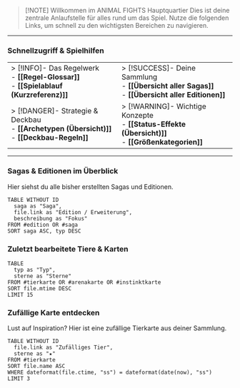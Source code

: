 > [!NOTE] Willkommen im ANIMAL FIGHTS Hauptquartier
> Dies ist deine zentrale Anlaufstelle für alles rund um das Spiel. Nutze die folgenden Links, um schnell zu den wichtigsten Bereichen zu navigieren.

---
### **Schnellzugriff & Spielhilfen**
|                                                                                                  |                                                                                                        |
| :----------------------------------------------------------------------------------------------- | :----------------------------------------------------------------------------------------------------- |
| > [!INFO]- Das Regelwerk<br>- **[[Regel-Glossar]]**<br>- **[[Spielablauf (Kurzreferenz)]]**      | > [!SUCCESS]- Deine Sammlung<br>- **[[Übersicht aller Sagas]]**<br>- **[[Übersicht aller Editionen]]** |
| > [!DANGER]- Strategie & Deckbau<br>- **[[Archetypen (Übersicht)]]**<br>- **[[Deckbau-Regeln]]** | > [!WARNING]- Wichtige Konzepte<br>- **[[Status-Effekte (Übersicht)]]**<br>- **[[Größenkategorien]]**  |

---
### **Sagas & Editionen im Überblick**

Hier siehst du alle bisher erstellten Sagas und Editionen.

```dataview
TABLE WITHOUT ID
  saga as "Saga",
  file.link as "Edition / Erweiterung",
  beschreibung as "Fokus"
FROM #edition OR #saga
SORT saga ASC, typ DESC
```

### **Zuletzt bearbeitete Tiere & Karten**

```dataview
TABLE
  typ as "Typ",
  sterne as "Sterne"
FROM #tierkarte OR #arenakarte OR #instinktkarte
SORT file.mtime DESC
LIMIT 15
```

### **Zufällige Karte entdecken**

Lust auf Inspiration? Hier ist eine zufällige Tierkarte aus deiner Sammlung.

```dataview
TABLE WITHOUT ID
  file.link as "Zufälliges Tier",
  sterne as "★"
FROM #tierkarte
SORT file.name ASC
WHERE dateformat(file.ctime, "ss") = dateformat(date(now), "ss")
LIMIT 3
```
